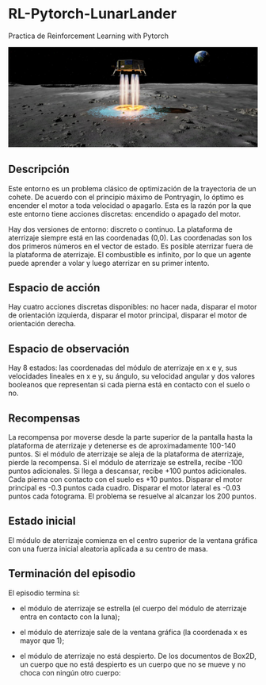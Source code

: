 # RL-Pytorch-LunarLander
Practica de Reinforcement Learning with Pytorch

![Lunar Lander](img/lunarlander.jpeg)

## Descripción
Este entorno es un problema clásico de optimización de la trayectoria de un cohete. De acuerdo con el principio máximo de Pontryagin, lo óptimo es encender el motor a toda velocidad o apagarlo. Esta es la razón por la que este entorno tiene acciones discretas: encendido o apagado del motor.

Hay dos versiones de entorno: discreto o continuo. La plataforma de aterrizaje siempre está en las coordenadas (0,0). Las coordenadas son los dos primeros números en el vector de estado. Es posible aterrizar fuera de la plataforma de aterrizaje. El combustible es infinito, por lo que un agente puede aprender a volar y luego aterrizar en su primer intento.

## Espacio de acción

Hay cuatro acciones discretas disponibles: no hacer nada, disparar el motor de orientación izquierda, disparar el motor principal, disparar el motor de orientación derecha.

## Espacio de observación

Hay 8 estados: las coordenadas del módulo de aterrizaje en x e y, sus velocidades lineales en x e y, su ángulo, su velocidad angular y dos valores booleanos que representan si cada pierna está en contacto con el suelo o no.

## Recompensas

La recompensa por moverse desde la parte superior de la pantalla hasta la plataforma de aterrizaje y detenerse es de aproximadamente 100-140 puntos. Si el módulo de aterrizaje se aleja de la plataforma de aterrizaje, pierde la recompensa. Si el módulo de aterrizaje se estrella, recibe -100 puntos adicionales. Si llega a descansar, recibe +100 puntos adicionales. Cada pierna con contacto con el suelo es +10 puntos. Disparar el motor principal es -0.3 puntos cada cuadro. Disparar el motor lateral es -0.03 puntos cada fotograma. El problema se resuelve al alcanzar los 200 puntos.

## Estado inicial

El módulo de aterrizaje comienza en el centro superior de la ventana gráfica con una fuerza inicial aleatoria aplicada a su centro de masa.

## Terminación del episodio

El episodio termina si:

- el módulo de aterrizaje se estrella (el cuerpo del módulo de aterrizaje entra en contacto con la luna);

- el módulo de aterrizaje sale de la ventana gráfica (la coordenada x es mayor que 1);

- el módulo de aterrizaje no está despierto. De los documentos de Box2D, un cuerpo que no está despierto es un cuerpo que no se mueve y no choca con ningún otro cuerpo:
